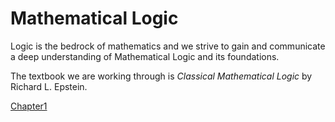 # Mathematical Logic

Logic is the bedrock of mathematics and we strive to gain and communicate a deep understanding of Mathematical Logic and its foundations.

The textbook we are working through is _Classical Mathematical Logic_ by Richard L. Epstein.

[Chapter1](classical_mathematical_logic_chapter1.pdf)
